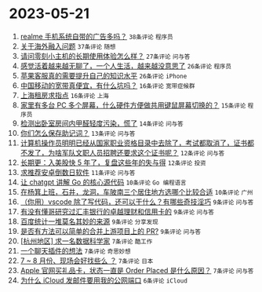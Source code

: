 # 2023-05-21

1. [realme 手机系统自带的广告多吗？](https://www.v2ex.com/t/941638) `38条评论` `程序员`
1. [关于海外融入问题](https://www.v2ex.com/t/941654) `37条评论` `随想`
1. [请问零刻小主机的长期使用体验怎么样？](https://www.v2ex.com/t/941632) `27条评论` `问与答`
1. [感觉活着越来越无聊了，一个人生活，越来越没意思了](https://www.v2ex.com/t/941697) `26条评论` `程序员`
1. [苹果客服真的需要提升自己的知识水平](https://www.v2ex.com/t/941680) `26条评论` `iPhone`
1. [中国移动的宽带真便宜，有什么坑吗？](https://www.v2ex.com/t/941695) `16条评论` `宽带症候群`
1. [上海租房求指点](https://www.v2ex.com/t/941669) `16条评论` `上海`
1. [家里有多台 PC 多个屏幕，什么硬件方便做共用键鼠屏幕切换的？](https://www.v2ex.com/t/941633) `15条评论` `程序员`
1. [检测出卧室房间内甲醛轻度污染，慌了](https://www.v2ex.com/t/941672) `14条评论` `问与答`
1. [你们怎么保存助记词？](https://www.v2ex.com/t/941664) `13条评论` `问与答`
1. [计算机操作员明明已经从国家职业资格目录中去除了，考试都取消了，证书都不发了，为啥军队文职人员招聘还要求这个证书呢？](https://www.v2ex.com/t/941682) `12条评论` `问与答`
1. [长期更：入美股快 5 年了，复盘这些年的失与得](https://www.v2ex.com/t/941650) `12条评论` `投资`
1. [求推荐安卓倒数日软件](https://www.v2ex.com/t/941653) `11条评论` `问与答`
1. [让 chatgpt 讲解 Go 的核心源代码](https://www.v2ex.com/t/941688) `10条评论` `Go 编程语言`
1. [在杨箕上班，石井，龙洞，车陂南三个居住地方选哪个比较合适](https://www.v2ex.com/t/941631) `10条评论` `广州`
1. [（你用）vscode 除了写代码，还可以干什么？有哪些奇技淫巧](https://www.v2ex.com/t/941668) `9条评论` `问与答`
1. [有没有懂哥研究过汇丰银行的卓越理财和信用卡的](https://www.v2ex.com/t/941667) `9条评论` `问与答`
1. [百度统计一堆莫名其妙的来源](https://www.v2ex.com/t/941657) `9条评论` `分享发现`
1. [是否有方法可以简单的合并上游项目上的 PR?](https://www.v2ex.com/t/941637) `9条评论` `问与答`
1. [[杭州地区] 求一名数据科学家](https://www.v2ex.com/t/941685) `7条评论` `酷工作`
1. [一个聊天插件的想法](https://www.v2ex.com/t/941648) `7条评论` `奇思妙想`
1. [7 ~ 8 月份、现场会好找些么 ？](https://www.v2ex.com/t/941641) `7条评论` `日本`
1. [Apple 官网买礼品卡，状态一直是 Order Placed 是什么原因？](https://www.v2ex.com/t/941639) `7条评论` `问与答`
1. [为什么 iCloud 发邮件要用我的公网端口](https://www.v2ex.com/t/941670) `6条评论` `iCloud`
